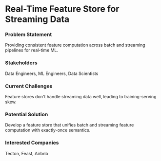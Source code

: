 # Real-Time Feature Store for Streaming Data

### Problem Statement
Providing consistent feature computation across batch and streaming pipelines for real-time ML.

### Stakeholders
Data Engineers, ML Engineers, Data Scientists

### Current Challenges
Feature stores don't handle streaming data well, leading to training-serving skew.

### Potential Solution
Develop a feature store that unifies batch and streaming feature computation with exactly-once semantics.

### Interested Companies
Tecton, Feast, Airbnb